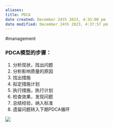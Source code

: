 ```yaml
---
aliases: 
title: PDCA
date created: December 24th 2023, 4:35:00 pm
date modified: December 24th 2023, 4:37:57 pm
---
```

#management 

### PDCA模型的步骤：

1. 分析现状，找出问题
2. 分析影响质量的原因
3. 找出措施
4. 拟定措施计划
5. 执⾏措施，执⾏计划
6. 检查效果，发现问题
7. 总结经验，纳⼊标准
8. 遗留问题转⼊下期PDCA循环

![](https://spricoder.oss-cn-shanghai.aliyuncs.com/2021-software-quality-management/img/exam/6.png)